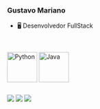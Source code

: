 ### Gustavo Mariano

- 🖥 Desenvolvedor FullStack

##

 <div style="display: inline_block"><br>
  <img align="center" alt="Python" height="70" width="70" 
  <img src="https://cdn.jsdelivr.net/gh/devicons/devicon/icons/python/python-original-wordmark.svg" />
  <img align="center" alt="Java" height="70" width="70" 
  <img src="https://cdn.jsdelivr.net/gh/devicons/devicon/icons/java/java-original-wordmark.svg" />
          
                 
</div>

##

 
 ##
 
 <div>
 <a href="https://instagram.com/gustav.mariano" target="_blank"><img src="https://img.shields.io/badge/-Instagram-%23E4405F?style=for-the-badge&logo=instagram&logoColor=white" target="_blank"></a>
 <a href = "mailto:gustavomariano2001@hotmail.com"><img src="https://img.shields.io/badge/Gmail-D14836?style=for-the-badge&logo=gmail&logoColor=white" target="_blank"></a>
  <a href="https://www.linkedin.com/in/gustav-mariano/" target="_blank"><img src="https://img.shields.io/badge/-LinkedIn-%230077B5?style=for-the-badge&logo=linkedin&logoColor=white" target="_blank"></a>
 
 </div>
 
